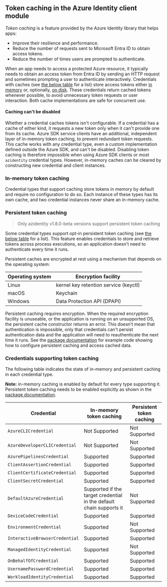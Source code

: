 ## Token caching in the Azure Identity client module

*Token caching* is a feature provided by the Azure Identity library that helps apps:

- Improve their resilience and performance.
- Reduce the number of requests sent to Microsoft Entra ID to obtain access tokens.
- Reduce the number of times users are prompted to authenticate.

When an app needs to access a protected Azure resource, it typically needs to obtain an access token from Entra ID by sending an HTTP request and sometimes prompting a user to authenticate interactively. Credentials with caches (see [the below table](#credentials-supporting-token-caching) for a list) store access tokens either [in memory](#in-memory-token-caching) or, optionally, [on disk](#persistent-token-caching). These credentials return cached tokens whenever possible, to avoid unnecessary token requests or user interaction. Both cache implementations are safe for concurrent use.

#### Caching can't be disabled

Whether a credential caches tokens isn't configurable. If a credential has a cache of either kind, it requests a new token only when it can't provide one from its cache. Azure SDK service clients have an additional, independent layer of in-memory token caching, to prevent redundant token requests. This cache works with any credential type, even a custom implementation defined outside the Azure SDK, and can't be disabled. Disabling token caching is therefore impossible when using Azure SDK clients or most `azidentity` credential types. However, in-memory caches can be cleared by constructing new credential and client instances.

### In-memory token caching

Credential types that support caching store tokens in memory by default and require no configuration to do so. Each instance of these types has its own cache, and two credential instances never share an in-memory cache.

### Persistent token caching

> Only azidentity v1.8.0-beta versions support persistent token caching

Some credential types support opt-in persistent token caching (see [the below table](#credentials-supporting-token-caching) for a list). This feature enables credentials to store and retrieve tokens across process executions, so an application doesn't need to authenticate every time it runs.

Persistent caches are encrypted at rest using a mechanism that depends on the operating system:

| Operating system | Encryption facility                   |
|------------------|---------------------------------------|
| Linux            | kernel key retention service (keyctl) |
| macOS            | Keychain                              |
| Windows          | Data Protection API (DPAPI)           |

Persistent caching requires encryption. When the required encryption facility is unuseable, or the application is running on an unsupported OS, the persistent cache constructor returns an error. This doesn't mean that authentication is impossible, only that credentials can't persist authentication data and the application will need to reauthenticate the next time it runs. See the [package documentation][example] for example code showing how to configure persistent caching and access cached data.

### Credentials supporting token caching

The following table indicates the state of in-memory and persistent caching in each credential type.

**Note:** in-memory caching is enabled by default for every type supporting it. Persistent token caching needs to be enabled explicitly as shown in the [package documentation][example].

| Credential                     | In-memory token caching                                             | Persistent token caching |
|--------------------------------|---------------------------------------------------------------------|--------------------------|
| `AzureCLICredential`           | Not Supported                                                       | Not Supported            |
| `AzureDeveloperCLICredential`  | Not Supported                                                       | Not Supported            |
| `AzurePipelinesCredential`     | Supported                                                           | Supported                |
| `ClientAssertionCredential`    | Supported                                                           | Supported                |
| `ClientCertificateCredential`  | Supported                                                           | Supported                |
| `ClientSecretCredential`       | Supported                                                           | Supported                |
| `DefaultAzureCredential`       | Supported if the target credential in the default chain supports it | Not Supported            |
| `DeviceCodeCredential`         | Supported                                                           | Supported                |
| `EnvironmentCredential`        | Supported                                                           | Not Supported            |
| `InteractiveBrowserCredential` | Supported                                                           | Supported                |
| `ManagedIdentityCredential`    | Supported                                                           | Not Supported            |
| `OnBehalfOfCredential`         | Supported                                                           | Supported                |
| `UsernamePasswordCredential`   | Supported                                                           | Supported                |
| `WorkloadIdentityCredential`   | Supported                                                           | Supported                |

[example]: https://pkg.go.dev/github.com/Azure/azure-sdk-for-go/sdk/azidentity@v1.8.0-beta.1#pkg-overview